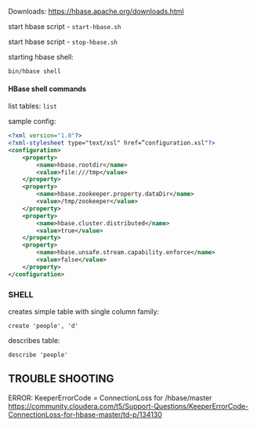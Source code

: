 Downloads: https://hbase.apache.org/downloads.html

start hbase script - `start-hbase.sh`

start hbase script - `stop-hbase.sh`

starting hbase shell:
```
bin/hbase shell
```

#### HBase shell commands

list tables:
``` list ```

sample config:
```xml
<?xml version="1.0"?>
<?xml-stylesheet type="text/xsl" href=”configuration.xsl"?>
<configuration>
    <property>
        <name>hbase.rootdir</name>
        <value>file:///tmp</value>
    </property>
    <property>
        <name>hbase.zookeeper.property.dataDir</name>
        <value>/tmp/zookeeper</value>
    </property>
    <property>
        <name>hbase.cluster.distributed</name>
        <value>true</value>
    </property>
    <property>
        <name>hbase.unsafe.stream.capability.enforce</name>
        <value>false</value>
    </property>
</configuration>
```

### SHELL

creates simple table with single column family:
```
create 'people', 'd'
```
describes table:
```
describe 'people'
```


## TROUBLE SHOOTING
ERROR: KeeperErrorCode = ConnectionLoss for /hbase/master
https://community.cloudera.com/t5/Support-Questions/KeeperErrorCode-ConnectionLoss-for-hbase-master/td-p/134130

